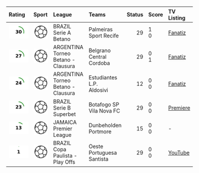 | Rating                                                                                                                                 | Sport                                                                                                        | League                                | Teams                        |   Status | Score   | TV Listing                                                             |
|:---------------------------------------------------------------------------------------------------------------------------------------|:-------------------------------------------------------------------------------------------------------------|:--------------------------------------|:-----------------------------|---------:|:--------|:-----------------------------------------------------------------------|
| <img src="https://raw.githubusercontent.com/BlakeDuncan25/Donut-SVG-Ratings/bac4e4a278175106499642192132b1786a9aec38/30.svg" alt="30"> | <img src="https://raw.githubusercontent.com/BlakeDuncan25/Donut-SVG-Ratings/master/soccer.png" alt="Soccer"> | BRAZIL<br>Serie A Betano              | Palmeiras<br>Sport Recife    |       29 | 1<br>0  | <a href="https://watch.fanatiz.com/channels">Fanatiz</a>               |
| <img src="https://raw.githubusercontent.com/BlakeDuncan25/Donut-SVG-Ratings/bac4e4a278175106499642192132b1786a9aec38/27.svg" alt="27"> | <img src="https://raw.githubusercontent.com/BlakeDuncan25/Donut-SVG-Ratings/master/soccer.png" alt="Soccer"> | ARGENTINA<br>Torneo Betano - Clausura | Belgrano<br>Central Cordoba  |       29 | 0<br>1  | <a href="https://watch.fanatiz.com/channels">Fanatiz</a>               |
| <img src="https://raw.githubusercontent.com/BlakeDuncan25/Donut-SVG-Ratings/bac4e4a278175106499642192132b1786a9aec38/24.svg" alt="24"> | <img src="https://raw.githubusercontent.com/BlakeDuncan25/Donut-SVG-Ratings/master/soccer.png" alt="Soccer"> | ARGENTINA<br>Torneo Betano - Clausura | Estudiantes L.P.<br>Aldosivi |       12 | 0<br>0  | <a href="https://watch.fanatiz.com/channels">Fanatiz</a>               |
| <img src="https://raw.githubusercontent.com/BlakeDuncan25/Donut-SVG-Ratings/bac4e4a278175106499642192132b1786a9aec38/23.svg" alt="23"> | <img src="https://raw.githubusercontent.com/BlakeDuncan25/Donut-SVG-Ratings/master/soccer.png" alt="Soccer"> | BRAZIL<br>Serie B Superbet            | Botafogo SP<br>Vila Nova FC  |       29 | 0<br>0  | <a href="https://www.sling.com/international/brazilian">Premiere</a>   |
| <img src="https://raw.githubusercontent.com/BlakeDuncan25/Donut-SVG-Ratings/bac4e4a278175106499642192132b1786a9aec38/13.svg" alt="13"> | <img src="https://raw.githubusercontent.com/BlakeDuncan25/Donut-SVG-Ratings/master/soccer.png" alt="Soccer"> | JAMAICA<br>Premier League             | Dunbeholden<br>Portmore      |       15 | 0<br>0  | -                                                                      |
| <img src="https://raw.githubusercontent.com/BlakeDuncan25/Donut-SVG-Ratings/bac4e4a278175106499642192132b1786a9aec38/1.svg" alt="1">   | <img src="https://raw.githubusercontent.com/BlakeDuncan25/Donut-SVG-Ratings/master/soccer.png" alt="Soccer"> | BRAZIL<br>Copa Paulista - Play Offs   | Oeste<br>Portuguesa Santista |       29 | 0<br>0  | <a href="https://www.youtube.com/@futebolpaulista/streams">YouTube</a> |